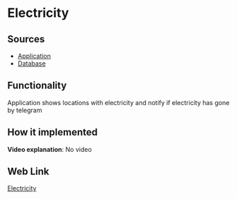 # Electricity

## Sources

- [Application](https://github.com/LearnFractal/FractalPlatform/tree/main/FractalPlatform.Examples/Applications/Electricity/ElectricityApplication.cs)
- [Database](https://github.com/LearnFractal/FractalPlatform/tree/main/FractalPlatform.Examples/Databases/Electricity)

## Functionality

Application shows locations with electricity and notify if electricity has gone by telegram

## How it implemented

**Video explanation**: No video

## Web Link

[Electricity](https://fraplat.com/jupiter/Electricity)

